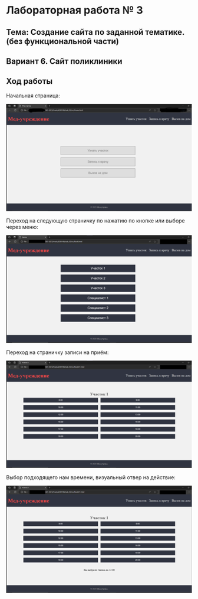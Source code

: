 # Лабораторная работа № 3

## Тема: Создание сайта по заданной тематике. (без функциональной части)

## Вариант 6. Cайт поликлиники

## Ход работы

Начальная страница:

![Home-Page](doc/HomePage.png)

Переход на следующую страничку по нажатию по кнопке или выборе через меню:

![Select](doc/Select.png)

Переход на страничку записи на приём:

![Time](doc/Time.png)

Выбор подходящего нам времени, визуальный отвер на действие:

![Choosed](doc/Choosed.png)

